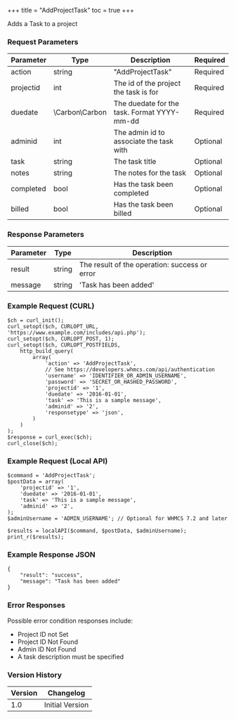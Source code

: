 +++
title = "AddProjectTask"
toc = true
+++

Adds a Task to a project

### Request Parameters

| Parameter | Type | Description | Required |
| --------- | ---- | ----------- | -------- |
| action | string | "AddProjectTask" | Required |
| projectid | int | The id of the project the task is for | Required |
| duedate | \Carbon\Carbon | The duedate for the task. Format YYYY-mm-dd | Required |
| adminid | int | The admin id to associate the task with | Optional |
| task | string | The task title | Optional |
| notes | string | The notes for the task | Optional |
| completed | bool | Has the task been completed | Optional |
| billed | bool | Has the task been billed | Optional |

### Response Parameters

| Parameter | Type | Description |
| --------- | ---- | ----------- |
| result | string | The result of the operation: success or error |
| message | string | 'Task has been added' |


### Example Request (CURL)

```
$ch = curl_init();
curl_setopt($ch, CURLOPT_URL, 'https://www.example.com/includes/api.php');
curl_setopt($ch, CURLOPT_POST, 1);
curl_setopt($ch, CURLOPT_POSTFIELDS,
    http_build_query(
        array(
            'action' => 'AddProjectTask',
            // See https://developers.whmcs.com/api/authentication
            'username' => 'IDENTIFIER_OR_ADMIN_USERNAME',
            'password' => 'SECRET_OR_HASHED_PASSWORD',
            'projectid' => '1',
            'duedate' => '2016-01-01',
            'task' => 'This is a sample message',
            'adminid' => '2',
            'responsetype' => 'json',
        )
    )
);
$response = curl_exec($ch);
curl_close($ch);
```


### Example Request (Local API)

```
$command = 'AddProjectTask';
$postData = array(
    'projectid' => '1',
    'duedate' => '2016-01-01',
    'task' => 'This is a sample message',
    'adminid' => '2',
);
$adminUsername = 'ADMIN_USERNAME'; // Optional for WHMCS 7.2 and later

$results = localAPI($command, $postData, $adminUsername);
print_r($results);
```


### Example Response JSON

```
{
    "result": "success",
    "message": "Task has been added"
}
```


### Error Responses

Possible error condition responses include:

* Project ID not Set
* Project ID Not Found
* Admin ID Not Found
* A task description must be specified


### Version History

| Version | Changelog |
| ------- | --------- |
| 1.0 | Initial Version |
